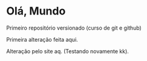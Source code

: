 # Olá, Mundo
 Primeiro repositório versionado (curso de git e github)

 Primeira alteração feita aqui.
 
 
 Alteração pelo site aq. (Testando novamente kk).

